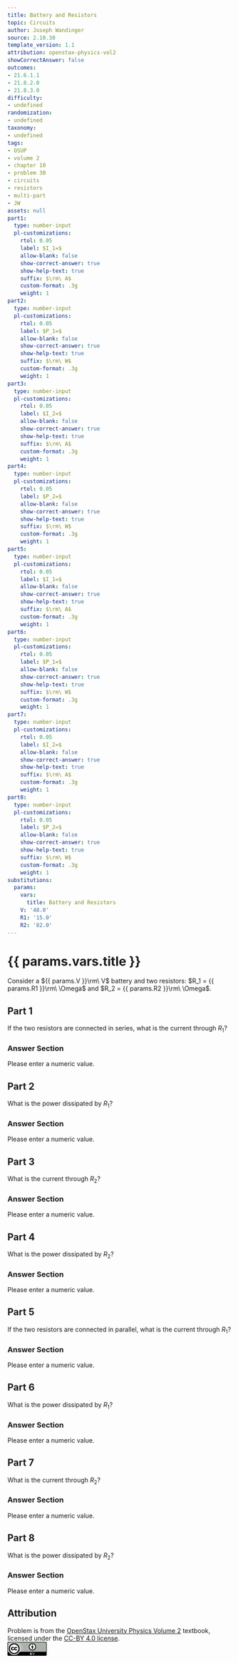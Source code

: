 ```yaml
---
title: Battery and Resistors
topic: Circuits
author: Joseph Wandinger
source: 2.10.30
template_version: 1.1
attribution: openstax-physics-vol2
showCorrectAnswer: false
outcomes:
- 21.6.1.1
- 21.8.2.0
- 21.8.3.0
difficulty:
- undefined
randomization:
- undefined
taxonomy:
- undefined
tags:
- OSUP
- volume 2
- chapter 10
- problem 30
- circuits
- resistors
- multi-part
- JW
assets: null
part1:
  type: number-input
  pl-customizations:
    rtol: 0.05
    label: $I_1=$
    allow-blank: false
    show-correct-answer: true
    show-help-text: true
    suffix: $\rm\ A$
    custom-format: .3g
    weight: 1
part2:
  type: number-input
  pl-customizations:
    rtol: 0.05
    label: $P_1=$
    allow-blank: false
    show-correct-answer: true
    show-help-text: true
    suffix: $\rm\ W$
    custom-format: .3g
    weight: 1
part3:
  type: number-input
  pl-customizations:
    rtol: 0.05
    label: $I_2=$
    allow-blank: false
    show-correct-answer: true
    show-help-text: true
    suffix: $\rm\ A$
    custom-format: .3g
    weight: 1
part4:
  type: number-input
  pl-customizations:
    rtol: 0.05
    label: $P_2=$
    allow-blank: false
    show-correct-answer: true
    show-help-text: true
    suffix: $\rm\ W$
    custom-format: .3g
    weight: 1
part5:
  type: number-input
  pl-customizations:
    rtol: 0.05
    label: $I_1=$
    allow-blank: false
    show-correct-answer: true
    show-help-text: true
    suffix: $\rm\ A$
    custom-format: .3g
    weight: 1
part6:
  type: number-input
  pl-customizations:
    rtol: 0.05
    label: $P_1=$
    allow-blank: false
    show-correct-answer: true
    show-help-text: true
    suffix: $\rm\ W$
    custom-format: .3g
    weight: 1
part7:
  type: number-input
  pl-customizations:
    rtol: 0.05
    label: $I_2=$
    allow-blank: false
    show-correct-answer: true
    show-help-text: true
    suffix: $\rm\ A$
    custom-format: .3g
    weight: 1
part8:
  type: number-input
  pl-customizations:
    rtol: 0.05
    label: $P_2=$
    allow-blank: false
    show-correct-answer: true
    show-help-text: true
    suffix: $\rm\ W$
    custom-format: .3g
    weight: 1
substitutions:
  params:
    vars:
      title: Battery and Resistors
    V: '48.0'
    R1: '15.0'
    R2: '82.0'
---
```

# {{ params.vars.title }}
Consider a ${{ params.V }}\rm\ V$ battery and two resistors: $R_1 = {{ params.R1 }}\rm\ \Omega$ and $R_2 = {{ params.R2 }}\rm\ \Omega$.

## Part 1

If the two resistors are connected in series, what is the current through $R_1$?

### Answer Section

Please enter a numeric value.

## Part 2

What is the power dissipated by $R_1$?

### Answer Section

Please enter a numeric value.

## Part 3

What is the current through $R_2$?

### Answer Section

Please enter a numeric value.

## Part 4

What is the power dissipated by $R_2$?

### Answer Section

Please enter a numeric value.

## Part 5

If the two resistors are connected in parallel, what is the current through $R_1$?

### Answer Section

Please enter a numeric value.

## Part 6

What is the power dissipated by $R_1$?

### Answer Section

Please enter a numeric value.

## Part 7

What is the current through $R_2$?

### Answer Section

Please enter a numeric value.

## Part 8

What is the power dissipated by $R_2$?

### Answer Section

Please enter a numeric value.

## Attribution

Problem is from the [OpenStax University Physics Volume 2](https://openstax.org/details/books/university-physics-volume-2) textbook, licensed under the [CC-BY 4.0 license](https://creativecommons.org/licenses/by/4.0/).<br>![Image representing the Creative Commons 4.0 BY license.](https://raw.githubusercontent.com/firasm/bits/master/by.png)